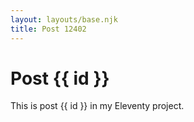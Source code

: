 ```yaml
---
layout: layouts/base.njk
title: Post 12402
---
```


# Post {{ id }}

This is post {{ id }} in my Eleventy project.
